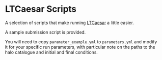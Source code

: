LTCaesar Scripts
================

A selection of scripts that make running
[LTCaesar](https://github.com/jborrow/lagrangian-transfer) a little easier.

A sample submission script is provided.

You will need to copy `parameter_example.yml` to `parameters.yml` and modify
it for your specific run parameters, with particular note on the paths to
the halo catalogue and initial and final conditions.
